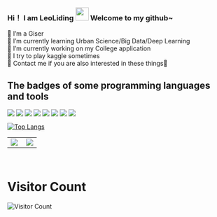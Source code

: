 ### Hi！ I am LeoLiding <img src="https://raw.githubusercontent.com/MartinHeinz/MartinHeinz/master/wave.gif" width="30px"> Welcome to my github~
<!--
**LeoLiding/LeoLiding** is a ✨ _special_ ✨ repository because its `README.md` (this file) appears on your GitHub profile.

Here are some ideas to get you started:

- 🔭 I’m currently working on ...
- 🌱 I’m currently learning ...
- 👯 I’m looking to collaborate on ...
- 🤔 I’m looking for help with ...
- 💬 Ask me about ...
- 📫 How to reach me: ...
- 😄 Pronouns: ...
- ⚡ Fun fact: ...
-->
👯 I’m a Giser<br>
🌱 I’m currently learning Urban Science/Big Data/Deep Learning<br>
🔭 I’m currently working on my College application<br>
🤔 I try to play kaggle sometimes<br>
💬 Contact me if you are also interested in these things👋 <br>

<h2>The badges of some programming languages and tools</h2>

<div style="float: left;">
    
<img src="https://badgen.net/badge/Python/6/007ACC?icon=" />   
<img src="https://badgen.net/badge/UrbanScience/6/007ACC?icon=" />  
<img src="https://badgen.net/badge/C ++/4/5849BE?icon=" />
<img src="https://badgen.net/badge/HTML/3/42AFCE?icon=" />
<img src="https://badgen.net/badge/MySQL/3/00796B?icon=" />
<img src="https://badgen.net/badge/GeospatialData/6/00ACC1?icon=" />
<img src="https://badgen.net/badge/DeepLearning/4/CED2D7?icon=" />
<img src="https://badgen.net/badge/BigData/5/CED2D7?icon=" />
</div>

<br>

[![Top Langs](https://github-readme-stats.vercel.app/api/top-langs/?username=LeoLiding&layout=compact)](https://github.com/anuraghazra/github-readme-stats)


<table>
    <tr>
        <td >
            <center><img src="https://github-readme-stats.vercel.app/api?username=LeoLiding&show_icons=true&hide_border=true&theme=chartreuse-dark" ></center>
        </td>
        <td >
            <center><img src="https://github-profile-summary-cards.vercel.app/api/cards/profile-details?username=LeoLiding&theme=github_dark&show_icons=true" align="right" /></center>
        </td>
    </tr>
</table>


<br>

# Visitor Count
![Visitor Count](https://profile-counter.glitch.me/LeoLiding/count.svg)

